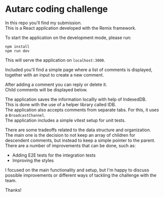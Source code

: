 # Autarc coding challenge

In this repo you'll find my submission.  
This is a React application developed with the Remix framework.  

To start the application on the development mode, please run:  
```
npm install
npm run dev
```

This will serve the application on `localhost:3000`.  

Included you'll find a simple page where a list of comments is displayed, together with an input to create a new comment.  

After adding a comment you can reply or delete it.  
Child comments will be displayed below.  

The application saves the information locallly with help of IndexedDB.  
This is done with the use of a helper library called IDB.  
The application also accepts comments from separate tabs. For this, it uses a `BroadcastChannel`.  
The application includes a simple vitest setup for unit tests.

There are some tradeoffs related to the data structure and organization.  
The main one is the decision to not keep an array of children for descendent comments, but instead to keep a simple pointer to the parent.  
There are a number of improvements that can be done, such as:  
- Adding E2E tests for the integration tests
- Improving the styles

I focused on the main functionality and setup, but I'm happy to discuss possible improvements or different ways of tackling the challenge with the team.  

Thanks!
